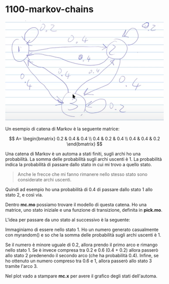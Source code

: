 # 1100-markov-chains

![alt text](Images/1.png)

Un esempio di catena di Markov è la seguente matrice:

$$
A=
\begin{bmatrix}
0.2 & 0.4 & 0.4 \\
0.4 & 0.2 & 0.4 \\
0.4 & 0.4 & 0.2
\end{bmatrix}
$$

Una catena di Markov è un automa a stati finiti, sugli archi ho una probabilità. La somma delle probabilità sugli archi uscenti è 1. La probabilità indica la probabilità di passare dallo stato in cui mi trovo a quello stato.

> Anche le frecce che mi fanno rimanere nello stesso stato sono considerate archi uscenti.

Quindi ad esempio ho una probabilità di 0.4 di passare dallo stato 1 allo stato 2, e così via.

Dentro **mc.mo** possiamo trovare il modello di questa catena. Ho una matrice, uno stato iniziale e una funzione di transizione, definita in **pick.mo**.

L'idea per passare da uno stato al successivo è la seguente:

Immaginiamo di essere nello stato 1. Ho un numero generato casualmente con myrandom() e so che la somma delle probabilità sugli archi uscenti è 1.

Se il numero è minore uguale di 0.2, allora prendo il primo arco e rimango nello stato 1. Se è invece compresa tra 0.2 e 0.6 (0.4 + 0.2) allora passerò allo stato 2 predenendo il secondo arco (che ha probabilità 0.4). Infine, se ho ottenuto un numero compreso tra 0.6 e 1, allora passerò allo stato 3 tramite l'arco 3.

Nel plot vado a stampare **mc.x** per avere il grafico degli stati dell'automa.